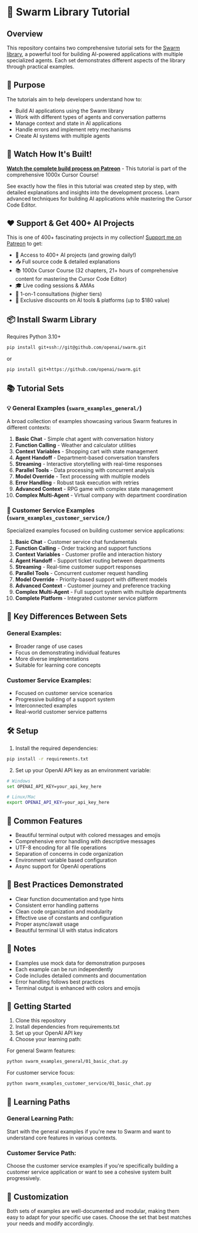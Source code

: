 # 🚀 Swarm Library Tutorial

## Overview

This repository contains two comprehensive tutorial sets for the [Swarm library](https://github.com/openai/swarm), a powerful tool for building AI-powered applications with multiple specialized agents. Each set demonstrates different aspects of the library through practical examples.

## 🎯 Purpose

The tutorials aim to help developers understand how to:

- Build AI applications using the Swarm library
- Work with different types of agents and conversation patterns
- Manage context and state in AI applications
- Handle errors and implement retry mechanisms
- Create AI systems with multiple agents

## 🎥 Watch How It's Built!

**[Watch the complete build process on Patreon](https://www.patreon.com/posts/how-to-build-119979655)** - This tutorial is part of the comprehensive 1000x Cursor Course!

See exactly how the files in this tutorial was created step by step, with detailed explanations and insights into the development process. Learn advanced techniques for building AI applications while mastering the Cursor Code Editor.

## ❤️ Support & Get 400+ AI Projects

This is one of 400+ fascinating projects in my collection! [Support me on Patreon](https://www.patreon.com/c/echohive42/membership) to get:

- 🎯 Access to 400+ AI projects (and growing daily!)
- 📥 Full source code & detailed explanations
- 📚 1000x Cursor Course (32 chapters, 21+ hours of comprehensive content for mastering the Cursor Code Editor)
- 🎓 Live coding sessions & AMAs
- 💬 1-on-1 consultations (higher tiers)
- 🎁 Exclusive discounts on AI tools & platforms (up to $180 value)

## 📦 Install Swarm Library

Requires Python 3.10+

```bash
pip install git+ssh://git@github.com/openai/swarm.git
```
or
```bash
pip install git+https://github.com/openai/swarm.git
```

## 📚 Tutorial Sets

### 💡 General Examples (`swarm_examples_general/`)

A broad collection of examples showcasing various Swarm features in different contexts:

1. **Basic Chat** - Simple chat agent with conversation history
2. **Function Calling** - Weather and calculator utilities
3. **Context Variables** - Shopping cart with state management
4. **Agent Handoff** - Department-based conversation transfers
5. **Streaming** - Interactive storytelling with real-time responses
6. **Parallel Tools** - Data processing with concurrent analysis
7. **Model Override** - Text processing with multiple models
8. **Error Handling** - Robust task execution with retries
9. **Advanced Context** - RPG game with complex state management
10. **Complex Multi-Agent** - Virtual company with department coordination

### 🎯 Customer Service Examples (`swarm_examples_customer_service/`)

Specialized examples focused on building customer service applications:

1. **Basic Chat** - Customer service chat fundamentals
2. **Function Calling** - Order tracking and support functions
3. **Context Variables** - Customer profile and interaction history
4. **Agent Handoff** - Support ticket routing between departments
5. **Streaming** - Real-time customer support responses
6. **Parallel Tools** - Concurrent customer request handling
7. **Model Override** - Priority-based support with different models
8. **Advanced Context** - Customer journey and preference tracking
9. **Complex Multi-Agent** - Full support system with multiple departments
10. **Complete Platform** - Integrated customer service platform

## 🔄 Key Differences Between Sets

### General Examples:

- Broader range of use cases
- Focus on demonstrating individual features
- More diverse implementations
- Suitable for learning core concepts

### Customer Service Examples:

- Focused on customer service scenarios
- Progressive building of a support system
- Interconnected examples
- Real-world customer service patterns

## 🛠️ Setup

1. Install the required dependencies:

```bash
pip install -r requirements.txt
```

2. Set up your OpenAI API key as an environment variable:

```bash
# Windows
set OPENAI_API_KEY=your_api_key_here

# Linux/Mac
export OPENAI_API_KEY=your_api_key_here
```

## 🎨 Common Features

- Beautiful terminal output with colored messages and emojis
- Comprehensive error handling with descriptive messages
- UTF-8 encoding for all file operations
- Separation of concerns in code organization
- Environment variable based configuration
- Async support for OpenAI operations

## 🌟 Best Practices Demonstrated

- Clear function documentation and type hints
- Consistent error handling patterns
- Clean code organization and modularity
- Effective use of constants and configuration
- Proper async/await usage
- Beautiful terminal UI with status indicators

## 📝 Notes

- Examples use mock data for demonstration purposes
- Each example can be run independently
- Code includes detailed comments and documentation
- Error handling follows best practices
- Terminal output is enhanced with colors and emojis

## 🚀 Getting Started

1. Clone this repository
2. Install dependencies from requirements.txt
3. Set up your OpenAI API key
4. Choose your learning path:

For general Swarm features:

```bash
python swarm_examples_general/01_basic_chat.py
```

For customer service focus:

```bash
python swarm_examples_customer_service/01_basic_chat.py
```

## 🎯 Learning Paths

### General Learning Path:

Start with the general examples if you're new to Swarm and want to understand core features in various contexts.

### Customer Service Path:

Choose the customer service examples if you're specifically building a customer service application or want to see a cohesive system built progressively.

## 🔧 Customization

Both sets of examples are well-documented and modular, making them easy to adapt for your specific use cases. Choose the set that best matches your needs and modify accordingly.
